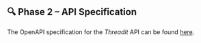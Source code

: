 ## 🔍 Phase 2 – API Specification

The OpenAPI specification for the *Threadit* API can be found [here](/docs/openapi/).